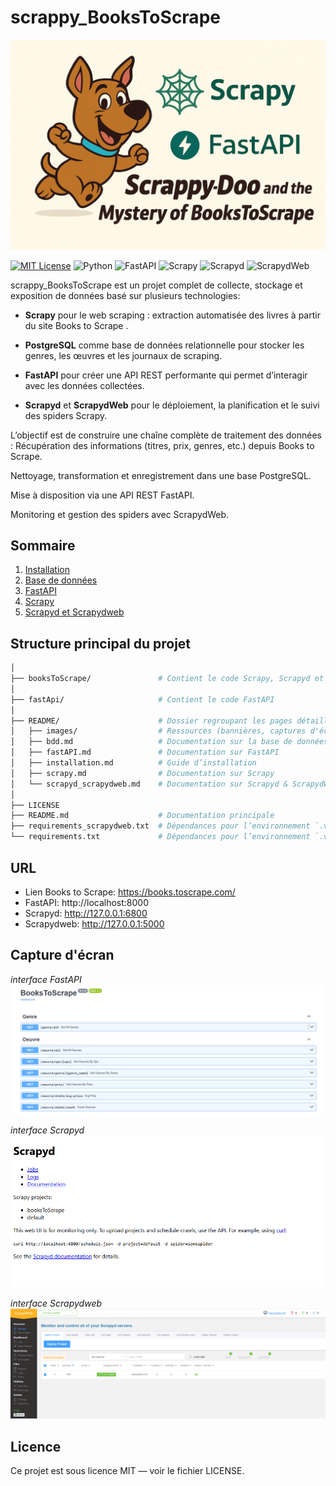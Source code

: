 # scrappy_BooksToScrape

![Logo](README/images/banniere.png)

[![MIT License](https://img.shields.io/badge/License-MIT-green.svg)](https://choosealicense.com/licenses/mit/)
![Python](https://img.shields.io/badge/python-3.10%2B-blue?logo=python&logoColor=white)
![FastAPI](https://img.shields.io/badge/FastAPI-0.100+-009688?logo=fastapi&logoColor=white)
![Scrapy](https://img.shields.io/badge/Scrapy-2.12+-green?logo=scrapy&logoColor=white)
![Scrapyd](https://img.shields.io/badge/Scrapyd-server-orange)
![ScrapydWeb](https://img.shields.io/badge/ScrapydWeb-dashboard-blue)

scrappy_BooksToScrape est un projet complet de collecte, stockage et exposition de données basé sur plusieurs technologies:

- **Scrapy**
 pour le web scraping : extraction automatisée des livres à partir du site Books to Scrape
.

- **PostgreSQL**
 comme base de données relationnelle pour stocker les genres, les œuvres et les journaux de scraping.

- **FastAPI**
 pour créer une API REST performante qui permet d’interagir avec les données collectées.

- **Scrapyd** et **ScrapydWeb**
 pour le déploiement, la planification et le suivi des spiders Scrapy.

L’objectif est de construire une chaîne complète de traitement des données :
Récupération des informations (titres, prix, genres, etc.) depuis Books to Scrape.

Nettoyage, transformation et enregistrement dans une base PostgreSQL.

Mise à disposition via une API REST FastAPI.

Monitoring et gestion des spiders avec ScrapydWeb.

## Sommaire

1) [Installation](README/installation.md)
2) [Base de données](README/bdd.md)
3) [FastAPI](README/fastAPI.md)
4) [Scrapy](README/scrapy.md)
5) [Scrapyd et Scrapydweb](README/scrapyd_scrapydweb.md)

## Structure principal du projet

```bash
│
├── booksToScrape/               # Contient le code Scrapy, Scrapyd et ScrapydWeb
│
├── fastApi/                     # Contient le code FastAPI
│
├── README/                      # Dossier regroupant les pages détaillées du README
│   ├── images/                  # Ressources (bannières, captures d'écran, etc.)
│   ├── bdd.md                   # Documentation sur la base de données
│   ├── fastAPI.md               # Documentation sur FastAPI
│   ├── installation.md          # Guide d’installation
│   ├── scrapy.md                # Documentation sur Scrapy
│   └── scrapyd_scrapydweb.md    # Documentation sur Scrapyd & ScrapydWeb
│
├── LICENSE
├── README.md                    # Documentation principale
├── requirements_scrapydweb.txt  # Dépendances pour l’environnement `.venv_scrapydweb`
└── requirements.txt             # Dépendances pour l’environnement `.venv`

```

## URL
- Lien Books to Scrape: https://books.toscrape.com/
- FastAPI: http://localhost:8000
- Scrapyd: http://127.0.0.1:6800
- Scrapydweb: http://127.0.0.1:5000

## Capture d'écran

*interface FastAPI*
![FastAPI](README/images/fastAPI.PNG)

*interface Scrapyd*
![Scrapyd](README/images/scrapyd.PNG)

*interface Scrapydweb*
![Scrapydweb](README/images/scrapydweb.PNG)

## Licence
Ce projet est sous licence MIT — voir le fichier LICENSE.